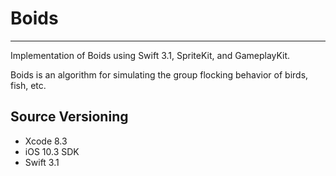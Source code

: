 # Boids
---------------
Implementation of Boids using Swift 3.1, SpriteKit, and GameplayKit.

Boids is an algorithm for simulating the group flocking behavior of birds, fish, etc.  

Source Versioning
----------------
* Xcode 8.3
* iOS 10.3 SDK
* Swift 3.1
